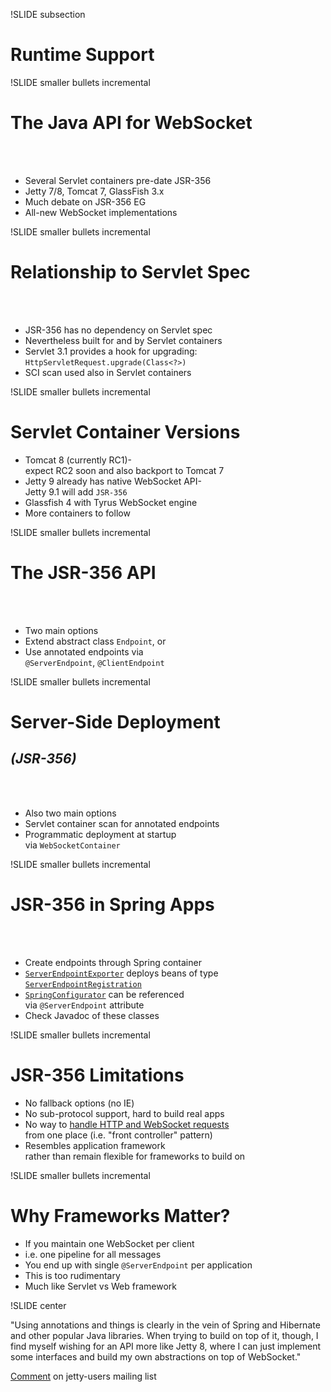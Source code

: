 !SLIDE subsection
# Runtime Support

!SLIDE smaller bullets incremental
# The Java API for WebSocket
<br><br>
* Several Servlet containers pre-date JSR-356
* Jetty 7/8, Tomcat 7, GlassFish 3.x
* Much debate on JSR-356 EG
* All-new WebSocket implementations

!SLIDE smaller bullets incremental
# Relationship to Servlet Spec
<br><br>
* JSR-356 has no dependency on Servlet spec
* Nevertheless built for and by Servlet containers
* Servlet 3.1 provides a hook for upgrading:<br>`HttpServletRequest.upgrade(Class<?>)`
* SCI scan used also in Servlet containers

!SLIDE smaller bullets incremental
# Servlet Container Versions

* Tomcat 8 (currently RC1)-<br>expect RC2 soon and also backport to Tomcat 7
* Jetty 9 already has native WebSocket API-<br>Jetty 9.1 will add `JSR-356`
* Glassfish 4 with Tyrus WebSocket engine
* More containers to follow

!SLIDE smaller bullets incremental
# The JSR-356 API
<br><br>
* Two main options
* Extend abstract class `Endpoint`, or
* Use annotated endpoints via<br> `@ServerEndpoint`, `@ClientEndpoint`

!SLIDE smaller bullets incremental
# Server-Side Deployment
## _(JSR-356)_
<br><br>
* Also two main options
* Servlet container scan for annotated endpoints
* Programmatic deployment at startup<br> via `WebSocketContainer`

!SLIDE smaller bullets incremental
# JSR-356 in Spring Apps
<br><br>
* Create endpoints through Spring container
* [`ServerEndpointExporter`](http://docs.spring.io/spring/docs/4.0.0.BUILD-SNAPSHOT/javadoc-api/org/springframework/web/socket/server/endpoint/ServerEndpointExporter.html) deploys beans of type<br>[`ServerEndpointRegistration`](http://docs.spring.io/spring/docs/4.0.0.BUILD-SNAPSHOT/javadoc-api/org/springframework/web/socket/server/endpoint/ServerEndpointExporter.html)
* [`SpringConfigurator`](http://docs.spring.io/spring/docs/4.0.0.BUILD-SNAPSHOT/javadoc-api/org/springframework/web/socket/server/endpoint/SpringConfigurator.html) can be referenced<br>via `@ServerEndpoint` attribute
* Check Javadoc of these classes

!SLIDE smaller bullets incremental
# JSR-356 Limitations

* No fallback options (no IE)
* No sub-protocol support, hard to build real apps
* No way to [handle HTTP and WebSocket requests](https://java.net/jira/browse/WEBSOCKET_SPEC-211)<br>from one place (i.e. "front controller" pattern)
* Resembles application framework<br>rather than remain flexible for frameworks to build on

!SLIDE smaller bullets incremental
# Why Frameworks Matter?

* If you maintain one WebSocket per client
* i.e. one pipeline for all messages
* You end up with single `@ServerEndpoint` per application
* This is too rudimentary
* Much like Servlet vs Web framework

!SLIDE center

"Using annotations and things is clearly in the vein of Spring and Hibernate and other popular Java libraries. When trying to build on top of it, though, I find myself wishing for an API more like Jetty 8, where I can just implement some interfaces and build my own abstractions on top of WebSocket."

[Comment](http://dev.eclipse.org/mhonarc/lists/jetty-users/msg03689.html) on jetty-users mailing list









